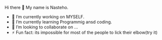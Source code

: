  Hi there 👋
My name is Nasteho.
- 🔭 I’m currently working on MYSELF.
- 🌱 I’m currently learning Programmig ansd coding.
- 👯 I’m looking to collaborate on ...
- ⚡ Fun fact: its impossible for most of the people to lick their elbow(try it)
